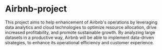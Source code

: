 # Airbnb-project
This project aims to help enhancement of Airbnb's operations by leveraging data analytics and cloud technologies to optimize resource allocation, drive increased profitability, and promote sustainable growth. By analyzing large datasets in a productive way, Airbnb will be able to implement data-driven strategies, to enhance its operational efficiency and customer experience.
